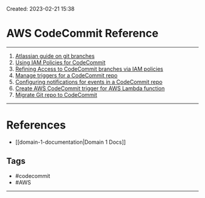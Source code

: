 Created: 2023-02-21 15:38
# AWS CodeCommit Reference
---
1. [Atlassian guide on git branches](https://www.atlassian.com/git/tutorials/using-branches)
2. [Using IAM Policies for CodeCommit](https://docs.aws.amazon.com/codecommit/latest/userguide/auth-and-access-control-iam-identity-based-access-control.html)
3. [Refining Access to CodeCommit branches via IAM policies](https://aws.amazon.com/blogs/devops/refining-access-to-branches-in-aws-codecommit/)
4. [Manage triggers for a CodeCommit repo](https://docs.aws.amazon.com/codecommit/latest/userguide/how-to-notify.html)
5. [Configuring notifications for events in a CodeCommit repo](https://docs.aws.amazon.com/codecommit/latest/userguide/how-to-repository-email.html)
6. [Create AWS CodeCommit trigger for AWS Lambda function](https://docs.aws.amazon.com/codecommit/latest/userguide/how-to-notify-lambda.html)
7. [Migrate Git repo to CodeCommit](https://docs.aws.amazon.com/codecommit/latest/userguide/how-to-migrate-repository-existing.html)

---
# References
- [[domain-1-documentation|Domain 1 Docs]]

## Tags
- #codecommit
- #AWS
---